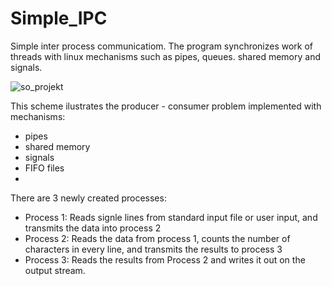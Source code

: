 # Simple_IPC
Simple inter process communicatiom. The program synchronizes work of threads with linux mechanisms such as pipes, queues. shared memory and signals.

![so_projekt](https://user-images.githubusercontent.com/26255190/136761402-3d7571fe-2a0c-4746-8793-65846793a92f.jpg)

This scheme ilustrates the producer - consumer problem implemented with mechanisms:
  - pipes
  - shared memory
  - signals
  - FIFO files
  - 
There are 3 newly created processes:

  - Process 1: Reads signle lines from standard input file or user input, and transmits the data into process 2 
  - Process 2: Reads the data from process 1, counts the number of characters in every line, and transmits the results to process 3
  - Process 3: Reads the results from Process 2 and writes it out on the output stream. 
